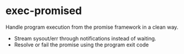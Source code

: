 # exec-promised
Handle program execution from the promise framework in a clean way.
- Stream sysout/err through notifications instead of waiting.
- Resolve or fail the promise using the program exit code
